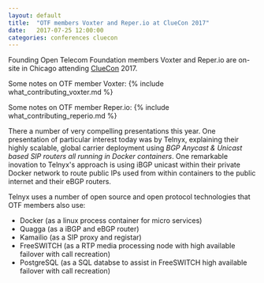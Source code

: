 ```yaml
---
layout: default
title:  "OTF members Voxter and Reper.io at ClueCon 2017"
date:   2017-07-25 12:00:00
categories: conferences cluecon 
---
```


Founding Open Telecom Foundation members Voxter and Reper.io are on-site in Chicago attending [ClueCon](https://www.cluecon.com) 2017. 

Some notes on OTF member Voxter:
{% include what_contributing_voxter.md %}

Some notes on OTF member Reper.io:
{% include what_contributing_reperio.md %}

There a number of very compelling presentations this year. One presentation of particular interest today was by Telnyx, explaining their highly scalable, global carrier deployment using *BGP Anycast & Unicast based SIP routers all running in Docker containers*. One remarkable inovation to Telnyx's approach is using iBGP unicast within their private Docker network to route public IPs used from within containers to the public internet and their eBGP routers. 

Telnyx uses a number of open source and open protocol technologies that OTF members also use:

* Docker (as a linux process container for micro services)
* Quagga (as a iBGP and eBGP router)
* Kamailio (as a SIP proxy and registar)
* FreeSWITCH (as a RTP media processing node with high available failover with call recreation)
* PostgreSQL (as a SQL databse to assist in FreeSWITCH high available failover with call recreation)

